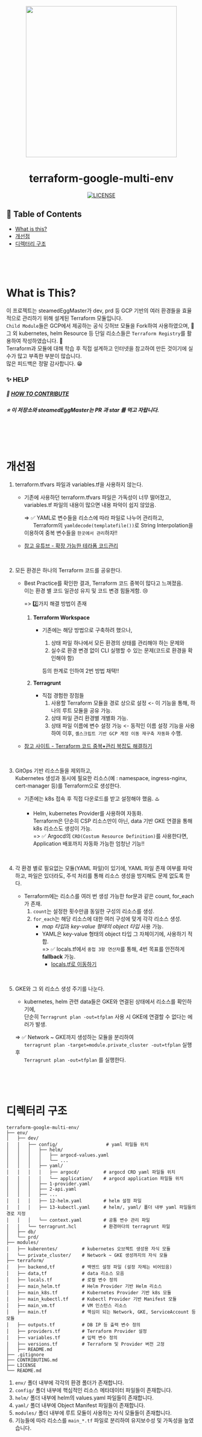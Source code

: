 <p align="center">
  <img src="https://github.com/user-attachments/assets/a66366a0-f0d9-4987-83be-e2f37d0101fb" width="400"/>
</p>

<div align=center>

# terraform-google-multi-env

[![LICENSE](https://img.shields.io/dub/l/vibe-d.svg?style=flat-square)](https://github.com/steamedEggMaster/terraform-google-multi-env/blob/main/LICENSE)

</div>

## :memo: Table of Contents

- [What is this?](#what-is-this)
- [개선점](#개선점)
- [디렉터리 구조](#디렉터리-구조)

<br>
<br>
<br>

# What is This?

이 프로젝트는 steamedEggMaster가 dev, prd 등 GCP 기반의 여러 환경들을 효율적으로 관리하기 위해 설계된 Terraform 모듈입니다. <br>
`Child Module`들은 GCP에서 제공하는 공식 깃허브 모듈을 Fork하여 사용하였으며, 🍴 <br> 
그 외 kubernetes, helm Resource 등 단일 리소스들은 `Terraform Registry`를 활용하여 작성하였습니다. 📝 <br>
Terraform과 모듈에 대해 학습 후 직접 설계하고 인터넷을 참고하여 만든 것이기에 실수가 많고 부족한 부분이 많습니다. <br>
많은 피드백은 정말 감사합니다. 😁

### :sparkles: HELP

##### :pray: [HOW TO CONTRIBUTE](https://github.com/steamedEggMaster/terraform-google-multi-env/blob/main/CONTRIBUTING.md)

##### :star: 이 저장소와 steamedEggMaster는 PR 과 star 를 먹고 자랍니다.

<br>
<br>
<br>

# 개선점

1. terraform.tfvars 파일과 variables.tf을 사용하지 않는다. <br>
   - 기존에 사용하던 terraform.tfvars 파일은 가독성이 너무 떨어졌고, <br>
     variables.tf 파일의 내용이 많으면 내용 파악이 쉽지 않았음.
   
     => ✅ YAML로 변수들을 리소스에 따라 파일로 나누어 관리하고, <br>
     &nbsp;&nbsp;&nbsp;&nbsp;&nbsp; Terraform의 `yamldecode(templatefile())`로 String Interpolation을 이용하여 중복 변수들을 `한곳에서 관리`하자‼️ <br>

   - [참고 유튜브 - 확장 가능한 테라폼 코드관리](https://www.youtube.com/watch?v=영상ID)

<br>

2. 모든 환경은 하나의 Terraform 코드를 공유한다. <br>
   - Best Practice를 확인한 결과, Terraform 코드 중복이 많다고 느껴졌음. <br>
     이는 환경 별 코드 일관성 유지 및 코드 변경 힘들게함. 😢 <br>

     => 2️⃣가지 해결 방법이 존재

     1. **Terraform Workspace** <br>
        - 기존에는 해당 방법으로 구축하려 했으나, <br> 
          1. 상태 파일 하나에서 모든 환경의 상태를 관리해야 하는 문제와 <br>
          2. 실수로 환경 변경 없이 CLI 실행할 수 있는 문제(코드로 환경을 확인해야 함) <br>
        
          등의 한계로 인하여 2번 방법 채택‼️
     
     2. **Terragrunt** <br>
        - 직접 경험한 장점들
          1. 사용할 Terraform 모듈을 경로 상으로 설정 <- 이 기능을 통해, 하나의 루트 모듈을 공유 가능.
          2. 상태 파일 관리 환경별 개별화 가능.
          3. 상태 파일 이름에 변수 설정 가능 <- 동적인 이름 설정 기능을 사용하여 이후, `셸스크립트 기반 GCP 계정 이동 재구축 자동화` 수행.
   - [참고 사이트 - Terraform 코드 중복•관리 복잡도 해결하기](https://insight.infograb.net/blog/2024/11/13/terragrunt/?utm_source=chatgpt.com)

<br>

3. GitOps 기반 리소스들을 제외하고, <br>
   Kubernetes 생성과 동시에 필요한 리소스(예 : namespace, ingress-nginx, cert-manager 등)를 Terraform으로 생성한다.
   - 기존에는 k8s 접속 후 직접 다운로드를 받고 설정해야 했음. ♨️ <br>

     - Helm, kubernetes Provider를 사용하여 자동화. <br>
       Terraform은 단순히 CSP 리소스만이 아닌, data 기반 GKE 연결을 통해 k8s 리소스도 생성이 가능. <br>
       => ✅ Argocd의 `CRD(Costum Resource Definition)`를 사용한다면, Application 배포까지 자동화 가능한 엄청난 기능‼️

<br>

4. 각 환경 별로 필요없는 모듈(YAML 파일)이 있기에, YAML 파일 존재 여부를 파악하고,
   파일은 있더라도, 주석 처리를 통해 리소스 생성을 방지해도 문제 없도록 한다.

   - Terraform에는 리소스를 여러 번 생성 가능한 for문과 같은 count, for_each가 존재.
     1. `count`는 설정한 횟수만큼 동일한 구성의 리소스를 생성.
     2. `for_each`는 해당 리소스에 대한 여러 구성에 맞게 각각 리소스 생성.
        - *map 타입*과 *key-value 형태의 object 타입* 사용 가능.
        - YAML은 key-value 형태의 object 타입 그 자체이기에, 사용하기 적합. <br>
          => ✅ locals.tf에서 `중첩 3항 연산자`를 통해, 4번 목표를 안전하게 **fallback** 가능.
          - [locals.tf로 이동하기](https://github.com/steamedEggMaster/terraform-google-multi-env/blob/main/terraform/locals.tf)

<br>

5. GKE와 그 외 리소스 생성 주기를 나눈다.
   - kubernetes, helm 관련 data들은 GKE와 연결된 상태에서 리소스를 확인하기에, <br>
     단순히 `Terragrunt plan -out=tfplan` 사용 시 GKE에 연결할 수 없다는 에러가 발생.

   => ✅ Network ~ GKE까지 생성하는 모듈을 분리하여 <br>
      &nbsp;&nbsp;&nbsp;&nbsp;&nbsp; `terragrunt plan -target=module.private_cluster -out=tfplan` 실행 후 <br>
      &nbsp;&nbsp;&nbsp;&nbsp;&nbsp; `Terragrunt plan -out=tfplan` 를 실행한다.

<br>
<br>
<br>

# 디렉터리 구조

```
terraform-google-multi-env/
├── env/
│   ├── dev/
│   │   ├── config/                  # yaml 파일들 위치
│   │   │   ├── helm/
│   │   │   │   ├── argocd-values.yaml
│   │   │   │   └── ...
│   │   │   ├── yaml/
│   │   │   │   ├── argocd/         # argocd CRD yaml 파일들 위치
│   │   │   │   └── application/    # argocd application 파일들 위치
│   │   │   ├── 1-provider.yaml
│   │   │   ├── 2-api.yaml
│   │   │   ├── ...
│   │   │   ├── 12-helm.yaml        # helm 설정 파일
│   │   │   ├── 13-kubectl.yaml     # helm/, yaml/ 폴더 내부 yaml 파일들의 경로 지정
│   │   │   └── context.yaml        # 공통 변수 관리 파일
│   │   └── terragrunt.hcl          # 환경마다의 terragrunt 파일
│   ├── db/
│   └── prd/
├── modules/
│   ├── kuberentes/         # kubernetes 오브젝트 생성용 자식 모듈
│   └── private_cluster/    # Network ~ GKE 생성까지의 자식 모듈
├── terraform/
│   ├── backend,tf          # 백엔드 설정 파일 (설정 자체는 비어있음)
│   ├── data,tf             # data 리소스 모음
│   ├── locals.tf           # 로컬 변수 정의
│   ├── main_helm.tf        # Helm Provider 기반 Helm 리소스
│   ├── main_k8s.tf         # Kubernetes Provider 기반 k8s 모듈
│   ├── main_kubectl.tf     # Kubectl Provider 기반 Manifest 모듈
│   ├── main_vm.tf          # VM 인스턴스 리소스
│   ├── main.tf             # 핵심이 되는 Network, GKE, ServiceAccount 등 모듈
│   ├── outputs.tf          # DB IP 등 출력 변수 정의
│   ├── providers.tf        # Terraform Provider 설정
│   ├── variables.tf        # 입력 변수 정의
│   ├── versions.tf         # Terraform 및 Provider 버전 고정
│   ├── README.md
├── .gitignore
├── CONTRIBUTING.md
├── LICENSE
└── README.md
```
1. `env/` 폴더 내부에 각각의 환경 폴더가 존재합니다.
2. `config/` 폴더 내부에 핵심적인 리소스 메타데이터 파일들이 존재합니다.
3. `helm/` 폴더 내부에 helm의 values.yaml 파일들이 존재합니다.
4. `yaml/` 폴더 내부에 Object Manifest 파일들이 존재합니다.
5. `modules/` 폴더 내부에 루트 모듈이 사용하는 자식 모듈들이 존재합니다.
6. 기능들에 따라 리소스를 `main_*.tf` 파일로 분리하여 유지보수성 및 가독성을 높였습니다.


